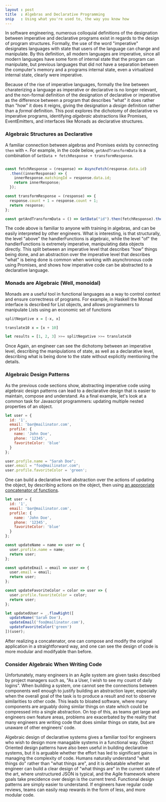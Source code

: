 ```yaml
---
layout : post
title  : Algebras and Declarative Programming 
snip   : Using what you're used to, the way you know how
---
```


In software engineering, numerous colloquial definitions of the designation between imperative and declarative programs exist in regards to the design of
program structures. Formally, the use of the word "imperative" designates languages with state that users of the language can change and manipulate.
By this definition, all modern languages are imperative, since all modern languages have some form of internal state that the program
can manipulate, but previous languages that did not have a separation between the computer's memory and a programs internal state,
even a virtualized internal state, clearly were imperative.

Because of the rise of imperative languages, formally the line between charaterizing a language as imperative or declarative is no
longer relevant, and the non-formal definition of the designation of declarative or imperative as the difference between a program that
describes "what" it does rather than "how" it does it reigns, giving the designation a *design* definition rather than a *formal* definition.
This post explores the dichotomy of declarative vs imperative programs, identifying *algebraic* abstractions like Promises, 
EventEmitters, and interfaces like Monads as declarative structures. 

### Algebraic Structures as Declarative

A familiar connection between algebras and Promises exists by connecting ```then``` with ```+```. For example, in the code below,
```getAndTransformData``` is a combination of ```GetData + fetchResponse + transformResponse```. 

~~~ javascript

const fetchResponse = (response) => AsyncFetch(response.data.id)
  .then((innerResponse) => {
    innerResponse.matchingId = response.data.id;
    return innerResponse;
  });

const transformResponse = (response) => {
  response.count + 1 = response.count + 1;
  return response;
};

const getAndTransformData = () => GetData("id").then(fetchResponse).then(transformResponse);
~~~

The code above is familiar to anyone with training in algebras, and can be easily interpreted by other engineers. What is interesting,
is that structurally, the level "above" the handlerFunctions is algebraic, while the level "of" the handlerFunctions is extremely
imperative, manipulating data objects directly. This split between an imperative level that describes "how" things being done, and
an abstraction over the imperative level that describes "what" is being done is common when working with asynchronous code using
Promises, and shows how imperative code can be abstracted to a declarative language.

### Monads are Algebraic (Well, monoidal)

Monads are a useful tool in functional languages as a way to control context and ensure correctness of programs. For example, in Haskell
the Monad interface is described for List objects, and allows programmers to manipulate Lists using an economic set of functions

```haskell
splitNegative x = [-x, x]

translate10 x = [x + 10]

let results = [1, 2, 3] >>= splitNegative >>= translate10
```

Once Again, an engineer can see the dichotomy between an imperative level, describing the manipulations of state, as well as a 
declarative level, describing what is being done to the state without explicitly mentioning the details.

### Algebraic Design Patterns

As the previous code sections show, abstracting imperative code using algebraic design patterns can lead to a declarative design that is
easier to maintain, compose and understand. As a final example, let's look at a common task for Javascript programmers: updating 
multiple nested properties of an object.

```javascript
let user = {
  id: '1',
  email: 'bar@mailinator.com',
  profile: {
    name: 'John Doe',
    phone: '12345',
    favoriteColor: 'blue'
  }
};

user.profile.name = "Sarah Doe";
user.email = "foo@mailinator.com";
user.profile.favoriteColor = 'green';
```

One can build a declarative level abstraction over the actions of updating the object, by describing actions on the object, then
using [an appropriate concatenator of functions](https://lodash.com/docs/4.17.5#flowRight).

```javascript
let user = {
  id: '1',
  email: 'bar@mailinator.com',
  profile: {
    name: 'John Doe',
    phone: '12345',
    favoriteColor: 'blue'
  }
};

const updateName = name => user => {
  user.profile.name = name;
  return user;
};

const updateEmail = email => user => {
  user.email = email;
  return user;
};

const updateFavoriteColor = color => user => {
  user.profile.favoriteColor = color;
  return user;
};

let updatedUser = _.flowRight([
  updateName('Sarah Doe'),
  updateEmail('foo@mailinator.com'),
  updateFavoriteColor('green')
])(user);
```

After realizing a concatenator, one can compose and modify the original application in a straightforward way, and one can see the
design of code is more modular and modifyable than before.

### Consider Algebraic When Writing Code

Unfortunately, many engineers in an Agile system are given tasks described by project managers such as, "As a User, I wish to see my
count of daily logins". When building a system, one cannot see the connections between components well enough to justify building
an abstraction layer, especially when the overall goal of the task is to produce a result and not to observe similarities to other code.
This leads to bloated software, where many components are arguably doing similar things on state which could be compressed into a
single abstraction. On top of this, as teams get large and engineers own feature areas, problems are exacerbated by the reality that
many engineers are writing code that does similar things on state, but are unaware of other engineers' code.

Algebraic design of declarative systems gives a familiar tool for engineers who wish to design more managable systems in a functional
way. Object Oriented design patterns have also been useful in building declarative systems, but it is arguable whether the effort has
led to significant gains in managing the complexity of code. Humans naturally understand "what things do" rather than "what things are",
and it is debatable whether an engineer can build a clear design of "what things are" in the current state of the art, where unstructured
JSON is typical, and the Agile framework where goals take precidence over design is the current trend. Functional design patterns
are simply easier to understand. If engineers have regular code reviews, teams can easily reap rewards in the form of less, and more modular
code.
